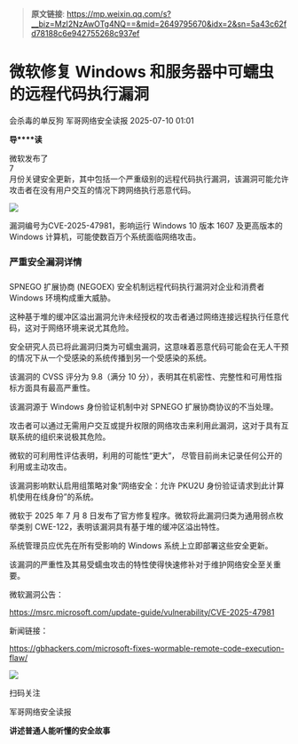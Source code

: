> **原文链接**: https://mp.weixin.qq.com/s?__biz=MzI2NzAwOTg4NQ==&mid=2649795670&idx=2&sn=5a43c62fd78188c6e942755268c937ef

#  微软修复 Windows 和服务器中可蠕虫的远程代码执行漏洞  
会杀毒的单反狗  军哥网络安全读报   2025-07-10 01:01  
  
**导****读**  
  
  
  
微软发布了  
7  
月份关键安全更新，其中包括一个严重级别的远程代码执行漏洞，该漏洞可能允许攻击者在没有用户交互的情况下跨网络执行恶意代码。  
  
![](https://mmbiz.qpic.cn/mmbiz_png/AnRWZJZfVaFJgxeo5hvrUX9OYPBYtpupDjHq4AdFbhIrXAEcclNCK66QH4zsUnOxLF2MnaKTth1Jp0ia19gbLYw/640?wx_fmt=png&from=appmsg "")  
  
  
漏洞编号为CVE-2025-47981，影响运行 Windows 10 版本 1607 及更高版本的 Windows 计算机，可能使数百万个系统面临网络攻击。  
  
### 严重安全漏洞详情  
###   
  
SPNEGO 扩展协商 (NEGOEX) 安全机制远程代码执行漏洞对企业和消费者 Windows 环境构成重大威胁。  
  
  
这种基于堆的缓冲区溢出漏洞允许未经授权的攻击者通过网络连接远程执行任意代码，这对于网络环境来说尤其危险。  
  
  
安全研究人员已将此漏洞归类为可蠕虫漏洞，这意味着恶意代码可能会在无人干预的情况下从一个受感染的系统传播到另一个受感染的系统。  
  
  
该漏洞的 CVSS 评分为 9.8（满分 10 分），表明其在机密性、完整性和可用性指标方面具有最高严重性。  
  
  
该漏洞源于 Windows 身份验证机制中对 SPNEGO 扩展协商协议的不当处理。  
  
  
攻击者可以通过无需用户交互或提升权限的网络攻击来利用此漏洞，这对于具有互联系统的组织来说极其危险。  
  
  
微软的可利用性评估表明，利用的可能性“更大”， 尽管目前尚未记录任何公开的利用或主动攻击。  
  
  
该漏洞影响默认启用组策略对象“网络安全：允许 PKU2U 身份验证请求到此计算机使用在线身份”的系统。  
  
  
微软于 2025 年 7 月 8 日发布了官方修复程序。微软将此漏洞归类为通用弱点枚举类别 CWE-122，表明该漏洞具有基于堆的缓冲区溢出特性。  
  
  
系统管理员应优先在所有受影响的 Windows 系统上立即部署这些安全更新。  
  
  
该漏洞的严重性及其易受蠕虫攻击的特性使得快速修补对于维护网络安全至关重要。  
  
  
微软漏洞公告：  
  
https://msrc.microsoft.com/update-guide/vulnerability/CVE-2025-47981  
  
  
新闻链接：  
  
https://gbhackers.com/microsoft-fixes-wormable-remote-code-execution-flaw/  
  
![](https://mmbiz.qpic.cn/mmbiz_jpg/AnRWZJZfVaGC3gsJClsh4Fia0icylyBEnBywibdbkrLLzmpibfdnf5wNYzEUq2GpzfedMKUjlLJQ4uwxAFWLzHhPFQ/640?wx_fmt=jpeg "")  
  
扫码关注  
  
军哥网络安全读报  
  
**讲述普通人能听懂的安全故事**  
  
  
